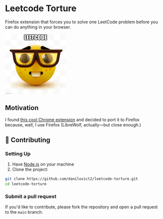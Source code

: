 # Leetcode Torture

Firefox extension that forces you to solve one LeetCode problem before you can do anything in your browser.

<p>
  <img src="https://github.com/danilovict2/leetcode-torture/blob/5e769e72cd9658a344335e5bc14585c5bd318b18/icons/nerd-fs.jpg" 
       alt="icon" 
       height="200px"
       width="200px"
  >
</p>

## Motivation

I found [this cool Chrome extension](https://github.com/The-CodingSloth/haha-funny-leetcode-extension) and decided to port it to Firefox because, well, I use Firefox (LibreWolf, actually—but close enough.)

## 🤝 Contributing

### Setting Up

1. Have [Node.js](https://nodejs.org/en/download) on your machine
2. Clone the project:
```bash
git clone https://github.com/danilovict2/leetcode-torture.git
cd leetcode-torture
```

### Submit a pull request

If you'd like to contribute, please fork the repository and open a pull request to the `main` branch.
